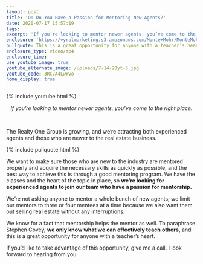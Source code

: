 ```yaml
---
layout: post
title: 'Q: Do You Have a Passion for Mentoring New Agents?'
date: 2020-07-17 15:57:19
tags:
excerpt: 'If you’re looking to mentor newer agents, you’ve come to the right place.'
enclosure: 'https://vyralmarketing.s3.amazonaws.com/Monte+Mohr/MonteMohr_WeAreHiring.mp4'
pullquote: This is a great opportunity for anyone with a teacher’s heart.
enclosure_type: video/mp4
enclosure_time:
use_youtube_image: true
youtube_alternate_image: /uploads/7-14-20yt-3.jpg
youtube_code: 3RC7A4LwWvo
home_display: true
---
```


{% include youtube.html %}

<center><em>If you&rsquo;re looking to mentor newer agents, you&rsquo;ve come to the right place.</em></center>

&nbsp;

The Realty One Group is growing, and we’re attracting both experienced agents and those who are newer to the real estate business.&nbsp;

{% include pullquote.html %}

We want to make sure those who are new to the industry are mentored properly and acquire the necessary skills as quickly as possible, and the best way to achieve this is through a good mentoring program. We have the classes and the heart of the topic in place, so **we’re looking for experienced agents to join our team who have a passion for mentorship.**&nbsp;

We’re not asking anyone to mentor a whole bunch of new agents; we limit our mentors to three or four mentees at a time because we also want them out selling real estate without any interruptions.&nbsp;

We know for a fact that mentorship helps the mentor as well. To paraphrase Stephen Covey, **we only know what we can effectively teach others,** and this is a great opportunity for anyone with a teacher’s heart.&nbsp;

If you’d like to take advantage of this opportunity, give me a call. I look forward to hearing from you.

&nbsp;